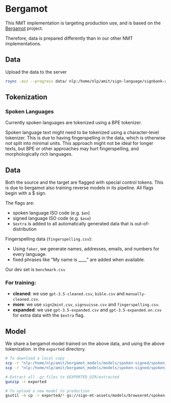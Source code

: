 # Bergamot

This NMT implementation is targeting production use, and is based on the [Bergamot](https://browser.mt/) project.

Therefore, data is prepared differently than in our other NMT implementations.

## Data

Upload the data to the server
```bash
rsync -avz --progress data/ nlp:/home/nlp/amit/sign-language/signbank-annotation/signbank-plus/data/
```

## Tokenization

### Spoken Languages

Currently spoken languages are tokenized using a BPE tokenizer.

Spoken language text might need to be tokenized using a character-level tokenizer.
This is due to having fingerspelling in the data, which is otherwise not split into minimal units.
This approach might not be ideal for longer texts, but BPE or other approaches may hurt fingerspelling, and
morphologically rich languages.

## Data

Both the source and the target are flagged with special control tokens.
This is due to bergamot also training reverse models in its pipeline.
All flags begin with a $ sign.

The flags are:

- spoken language ISO code (e.g. `$en`)
- signed language ISO code (e.g. `$ase`)
- `$extra` is added to all automatically generated data that is out-of-distribution

Fingerspelling data (`fingerspelling.csv`):

- Using `faker`, we generate names, addresses, emails, and numbers for every language.
- fixed phrases like "My name is ____" are added when available.


Our dev set is `benchmark.csv`

### For training:

- **cleaned**: we use `gpt-3.5-cleaned.csv`, `bible.csv` and `manually-cleaned.csv`. 
- **more**: we use `sign2mint.csv`, `signsuisse.csv` and `fingerspelling.csv`.
- **expanded**: we use `gpt-3.5-expanded.csv` and `gpt-3.5-expanded.en.csv` for extra data with the `$extra` flag.


## Model

We share a bergamot model trained on the above data, and using the above tokenization. in the `exported` directory.

```bash
# To download a local copy
scp -r "nlp:/home/nlp/amit/bergamot_models/models/spoken-signed/spoken_to_signed/exported" .
scp -r "nlp:/home/nlp/amit/bergamot_models/models/spoken-signed/spoken_to_signed_bpe4/exported" .

# Extract all .gz files to $EXPORTED_DIR/extracted
gunzip -r exported

# To upload a new model to production
gsutil -m cp -r exported/* gs://sign-mt-assets/models/browsermt/spoken-to-signed/spoken-signed
```